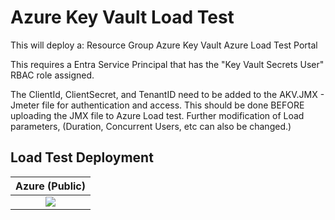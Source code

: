 # Azure Key Vault Load Test

This will deploy a:
  Resource Group
  Azure Key Vault 
  Azure Load Test Portal

 This requires a Entra Service Principal that has the "Key Vault Secrets User" RBAC role assigned.

 The ClientId, ClientSecret, and TenantID need to be added to the AKV.JMX - Jmeter file for authentication and access.  This should be done BEFORE uploading the JMX file to Azure Load test.
 Further modification of Load parameters, (Duration, Concurrent Users, etc can also be changed.)

 ## Load Test Deployment

| Azure (Public) |
| :---: |
| <a href="https://portal.azure.com/#create/Microsoft.Template/uri/https://raw.githubusercontent.com/johndohoneyjr/akv-simple-load-test/main/deployment/template.json" target="_blank"><img src="https://aka.ms/deploytoazurebutton" /></a> | 
